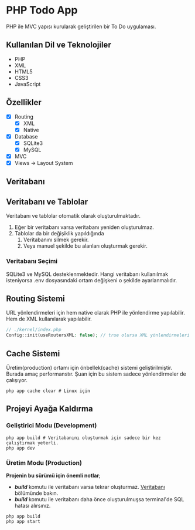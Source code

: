 # PHP Todo App

PHP ile MVC yapısı kurularak geliştirilen bir To Do uygulaması.

## Kullanılan Dil ve Teknolojiler
* PHP
* XML
* HTML5
* CSS3
* JavaScript

## Özellikler
- [x] Routing
    - [x] XML
    - [x] Native
- [x] Database
    - [x] SQLite3
    - [x] MySQL
- [x] MVC
- [x] Views -> Layout System

<a id="database">
    <h2>Veritabanı</h2>
</a>

## Veritabanı ve Tablolar
Veritabanı ve tablolar otomatik olarak oluşturulmaktadır.
1. Eğer bir veritabanı varsa veritabanı yeniden oluşturulmaz.
2. Tablolar da bir değişiklik yapıldığında
   1.  Veritabanını silmek gerekir.
   2.  Veya manuel şekilde bu alanları oluşturmak gerekir.

### Veritabanı Seçimi
SQLite3 ve MySQL desteklenmektedir. 
Hangi veritabanı kullanılmak isteniyorsa .env dosyasındaki ortam değişkeni o şekilde ayarlanmalıdır.

## Routing Sistemi
URL yönlendirmeleri için hem native olarak PHP ile yönlendirme yapılabilir. Hem de XML kullanılarak yapılabilir.
```PHP
// ./kernel/index.php
Config::init(useRoutersXML: false); // true olursa XML yönlendirmeleri aktif olur.
```

## Cache Sistemi
Üretim(production) ortamı için önbellek(cache) sistemi geliştirilmiştir.
Burada amaç performanstır. Şuan için bu sistem sadece yönlendirmeler de çalışıyor.
```ShellScript
php app cache clear # Linux için
```

## Projeyi Ayağa Kaldırma

### Geliştirici Modu (Development)
```ShellScript
php app build # Veritabanını oluşturmak için sadece bir kez çalıştırmak yeterli.
php app dev
```

### Üretim Modu (Production)
**Projenin bu sürümü için önemli notlar**; 
* ***build*** komutu ile veritabanı varsa tekrar oluşturmaz. [Veritabanı](#database) bölümünde bakın.
* ***build*** komutu ile veritabanı daha önce oluşturulmuşsa terminal'de SQL hatası alırsınız.

```ShellScript
php app build
php app start
```